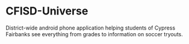 # CFISD-Universe
District-wide android phone application helping students of Cypress Fairbanks see everything from grades to information on soccer tryouts.
